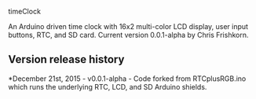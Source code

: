 timeClock

An Arduino driven time clock with 16x2 multi-color LCD display, user input buttons, RTC, and SD card.
Current version 0.0.1-alpha by Chris Frishkorn.

Version release history
-----------------------
*December 21st, 2015 - v0.0.1-alpha - Code forked from RTCplusRGB.ino which runs the underlying RTC, LCD, and SD Arduino shields.